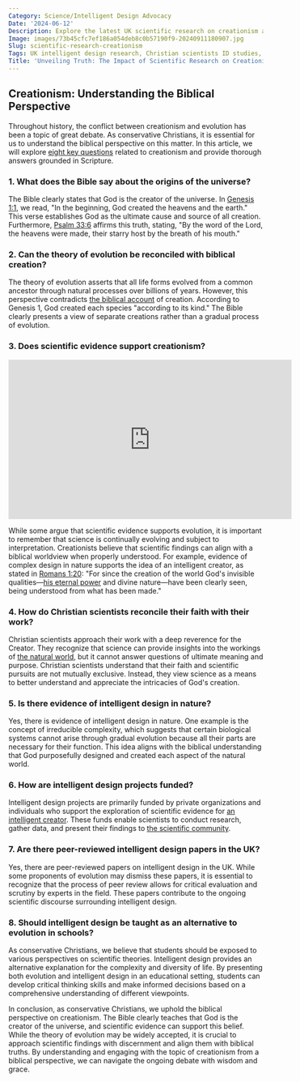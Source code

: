 ```yaml
---
Category: Science/Intelligent Design Advocacy
Date: '2024-06-12'
Description: Explore the latest UK scientific research on creationism and intelligent design, including studies by Christian scientists, evidence of irreducible complexity, funding for ID projects, and peer-reviewed papers supporting ID in the academic realm.
Image: images/73b45cfc7ef186a054deb8c0b57190f9-20240911180907.jpg
Slug: scientific-research-creationism
Tags: UK intelligent design research, Christian scientists ID studies, Irreducible complexity evidence, Funding intelligent design projects, Peer-reviewed ID papers UK
Title: 'Unveiling Truth: The Impact of Scientific Research on Creationism'
---
```


## Creationism: Understanding the Biblical Perspective

Throughout history, the conflict between creationism and evolution has been a topic of great debate. As conservative Christians, it is essential for us to understand the biblical perspective on this matter. In this article, we will explore [eight key questions](/parental-rights) related to creationism and provide thorough answers grounded in Scripture.

### 1. What does the Bible say about the origins of the universe?

The Bible clearly states that God is the creator of the universe. In [Genesis 1:1](https://www.bibleref.com/Genesis/1/Genesis-1-1.html), we read, "In the beginning, God created the heavens and the earth." This verse establishes God as the ultimate cause and source of all creation. Furthermore, [Psalm 33:6](https://www.bibleref.com/Psalm/33/Psalm-33-6.html) affirms this truth, stating, "By the word of the Lord, the heavens were made, their starry host by the breath of his mouth."

### 2. Can the theory of evolution be reconciled with biblical creation?

The theory of evolution asserts that all life forms evolved from a common ancestor through natural processes over billions of years. However, this perspective contradicts [the biblical account](/teacher-training) of creation. According to Genesis 1, God created each species "according to its kind." The Bible clearly presents a view of separate creations rather than a gradual process of evolution.

### 3. Does scientific evidence support creationism?


<iframe width="560" height="315" src="https://www.youtube.com/embed/MVQGQz-0Xeo" frameborder="0" allow="autoplay; encrypted-media" allowfullscreen></iframe>


While some argue that scientific evidence supports evolution, it is important to remember that science is continually evolving and subject to interpretation. Creationists believe that scientific findings can align with a biblical worldview when properly understood. For example, evidence of complex design in nature supports the idea of an intelligent creator, as stated in [Romans 1:20](https://www.bibleref.com/Romans/1/Romans-1-20.html): "For since the creation of the world God's invisible qualities—[his eternal power](/academic-recognition-creationisn) and divine nature—have been clearly seen, being understood from what has been made."

### 4. How do Christian scientists reconcile their faith with their work?

Christian scientists approach their work with a deep reverence for the Creator. They recognize that science can provide insights into the workings of [the natural world](/reconciling-bible-and-science), but it cannot answer questions of ultimate meaning and purpose. Christian scientists understand that their faith and scientific pursuits are not mutually exclusive. Instead, they view science as a means to better understand and appreciate the intricacies of God's creation.

### 5. Is there evidence of intelligent design in nature?

Yes, there is evidence of intelligent design in nature. One example is the concept of irreducible complexity, which suggests that certain biological systems cannot arise through gradual evolution because all their parts are necessary for their function. This idea aligns with the biblical understanding that God purposefully designed and created each aspect of the natural world.

### 6. How are intelligent design projects funded?

Intelligent design projects are primarily funded by private organizations and individuals who support the exploration of scientific evidence for [an intelligent creator](/public-engagement-intelligent-design). These funds enable scientists to conduct research, gather data, and present their findings to [the scientific community](/evolutionary-theory-flaws).

### 7. Are there peer-reviewed intelligent design papers in the UK?

Yes, there are peer-reviewed papers on intelligent design in the UK. While some proponents of evolution may dismiss these papers, it is essential to recognize that the process of peer review allows for critical evaluation and scrutiny by experts in the field. These papers contribute to the ongoing scientific discourse surrounding intelligent design.

### 8. Should intelligent design be taught as an alternative to evolution in schools?

As conservative Christians, we believe that students should be exposed to various perspectives on scientific theories. Intelligent design provides an alternative explanation for the complexity and diversity of life. By presenting both evolution and intelligent design in an educational setting, students can develop critical thinking skills and make informed decisions based on a comprehensive understanding of different viewpoints.

In conclusion, as conservative Christians, we uphold the biblical perspective on creationism. The Bible clearly teaches that God is the creator of the universe, and scientific evidence can support this belief. While the theory of evolution may be widely accepted, it is crucial to approach scientific findings with discernment and align them with biblical truths. By understanding and engaging with the topic of creationism from a biblical perspective, we can navigate the ongoing debate with wisdom and grace.